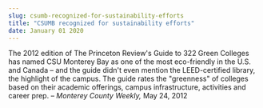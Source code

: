 ```yaml
---
slug: csumb-recognized-for-sustainability-efforts
title: "CSUMB recognized for sustainability efforts"
date: January 01 2020
---
```


  
<p>
  The 2012 edition of The Princeton Review's Guide to 322 Green Colleges has
  named CSU Monterey Bay as one of the most eco-friendly in the U.S. and Canada
  – and the guide didn't even mention the LEED-certified library, the highlight
  of the campus. The guide rates the "greenness" of colleges based on their
  academic offerings, campus infrastructure, activities and career prep. –
  <em>Monterey County Weekly,</em> May 24, 2012
</p>
 
